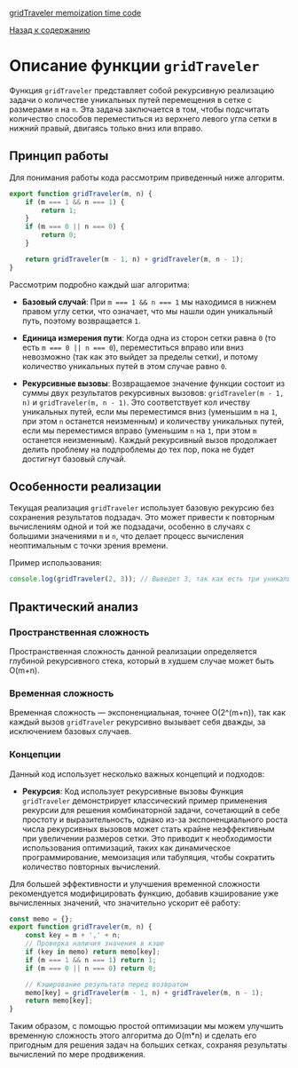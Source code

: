 [gridTraveler memoization time code](https://www.youtube.com/watch?v=oBt53YbR9Kk&t=2319s)

[Назад к содержанию](../README.md)

# Описание функции `gridTraveler`

Функция `gridTraveler` представляет собой рекурсивную реализацию задачи о количестве уникальных путей перемещения в сетке с размерами `m` на `n`. Эта задача заключается в том, чтобы подсчитать количество способов переместиться из верхнего левого угла сетки в нижний правый, двигаясь только вниз или вправо.

## Принцип работы

Для понимания работы кода рассмотрим приведенный ниже алгоритм.

```javascript
export function gridTraveler(m, n) {
    if (m === 1 && n === 1) {
        return 1;
    }
    if (m === 0 || n === 0) {
        return 0;
    }

    return gridTraveler(m - 1, n) + gridTraveler(m, n - 1);
}
```

Рассмотрим подробно каждый шаг алгоритма:

- **Базовый случай**: При `m === 1 && n === 1` мы находимся в нижнем правом углу сетки, что означает, что мы нашли один уникальный путь, поэтому возвращается `1`.

- **Единица измерения пути**: Когда одна из сторон сетки равна `0` (то есть `m === 0 || n === 0`), переместиться вправо или вниз невозможно (так как это выйдет за пределы сетки), и потому количество уникальных путей в этом случае равно `0`.

- **Рекурсивные вызовы**: Возвращаемое значение функции состоит из суммы двух результатов рекурсивных вызовов: `gridTraveler(m - 1, n)` и `gridTraveler(m, n - 1)`. Это соответствует кол ичеству уникальных путей, если мы переместимся вниз (уменьшим `m` на `1`, при этом `n` останется неизменным) и количеству уникальных путей, если мы переместимся вправо (уменьшим `n` на `1`, при этом `m` останется неизменным). Каждый рекурсивный вызов продолжает делить проблему на подпроблемы до тех пор, пока не будет достигнут базовый случай.

## Особенности реализации

Текущая реализация `gridTraveler` использует базовую рекурсию без сохранения результатов подзадач. Это может привести к повторным вычислениям одной и той же подзадачи, особенно в случаях с большими значениями `m` и `n`, что делает процесс вычисления неоптимальным с точки зрения времени.

Пример использования:
```javascript
console.log(gridTraveler(2, 3)); // Выведет 3, так как есть три уникальных пути из (1,1) в (2,3)
```

## Практический анализ

### Пространственная сложность

Пространственная сложность данной реализации определяется глубиной рекурсивного стека, который в худшем случае может быть O(m+n).

### Временная сложность

Временная сложность — экспоненциальная, точнее O(2^(m+n)), так как каждый вызов `gridTraveler` рекурсивно вызывает себя дважды, за исключением базовых случаев.

### Концепции

Данный код использует несколько важных концепций и подходов:

- **Рекурсия**: Код использует рекурсивные вызовы Функция `gridTraveler` демонстрирует классический пример применения рекурсии для решения комбинаторной задачи, сочетающий в себе простоту и выразительность, однако из-за экспоненциального роста числа рекурсивных вызовов может стать крайне неэффективным при увеличении размеров сетки. Это приводит к необходимости использования оптимизаций, таких как динамическое программирование, мемоизация или табуляция, чтобы сократить количество повторных вычислений.

Для большей эффективности и улучшения временной сложности рекомендуется модифицировать функцию, добавив кэширование уже вычисленных значений, что значительно ускорит её работу:

```javascript
const memo = {};
export function gridTraveler(m, n) {
    const key = m + ',' + n;
    // Проверка наличия значения в кэше
    if (key in memo) return memo[key];
    if (m === 1 && n === 1) return 1;
    if (m === 0 || n === 0) return 0;

    // Кэширование результата перед возвратом
    memo[key] = gridTraveler(m - 1, n) + gridTraveler(m, n - 1);
    return memo[key];
}
```

Таким образом, с помощью простой оптимизации мы можем улучшить временную сложность этого алгоритма до O(m*n) и сделать его пригодным для решения задач на больших сетках, сохраняя результаты вычислений по мере продвижения.